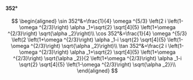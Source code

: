 #### 352°

$$
\begin{aligned}
\sin 352°&=\frac{1}{4} \omega ^{5/3} \left(2 i \left(1-\omega ^{2/3}\right) \alpha _1+\sqrt{2} \sqrt[4]{5} \left(1+\omega ^{2/3}\right) \sqrt{\alpha _2}\right)\\
\cos 352°&=\frac{1}{4} \omega ^{5/3} \left(2 \left(1+\omega ^{2/3}\right) \alpha _1-i \sqrt{2} \sqrt[4]{5} \left(1-\omega ^{2/3}\right) \sqrt{\alpha _2}\right)\\
\tan 352°&=\frac{2 i \left(1-\omega ^{2/3}\right) \alpha _1+\sqrt{2} \sqrt[4]{5} \left(1+\omega ^{2/3}\right) \sqrt{\alpha _2}}{2 \left(1+\omega ^{2/3}\right)
\alpha _1-i \sqrt{2} \sqrt[4]{5} \left(1-\omega ^{2/3}\right) \sqrt{\alpha _2}}\\
\end{aligned}
$$

